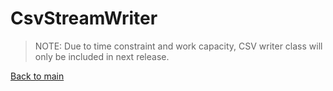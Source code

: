 # CsvStreamWriter

>NOTE: Due to time constraint and work capacity, CSV writer class will only be included in next release.

[Back to main](./README.md#top)
